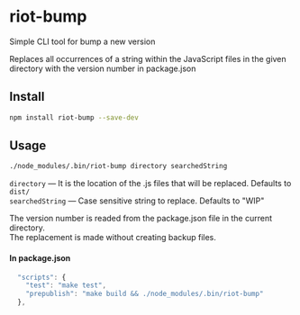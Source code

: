 # riot-bump

Simple CLI tool for bump a new version

Replaces all occurrences of a string within the JavaScript files in the given directory with the version number in package.json

## Install

```bash
npm install riot-bump --save-dev
```

## Usage

```bash
./node_modules/.bin/riot-bump directory searchedString
```

`directory` — It is the location of the .js files that will be replaced. Defaults to `dist/`  
`searchedString` — Case sensitive string to replace. Defaults to "WIP"

The version number is readed from the package.json file in the current directory.  
The replacement is made without creating backup files.

#### In package.json

```js
  "scripts": {
    "test": "make test",
    "prepublish": "make build && ./node_modules/.bin/riot-bump"
  },
```
